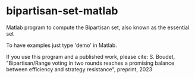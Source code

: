 # bipartisan-set-matlab

Matlab program to compute the Bipartisan set, also known as the essential set

To have examples just type 'demo' in Matlab.

If you use this program and a published work, please cite:
S. Boudet, "Bipartisan/Range voting in two rounds reaches a promising balance between efficiency and strategy resistance", preprint, 2023
